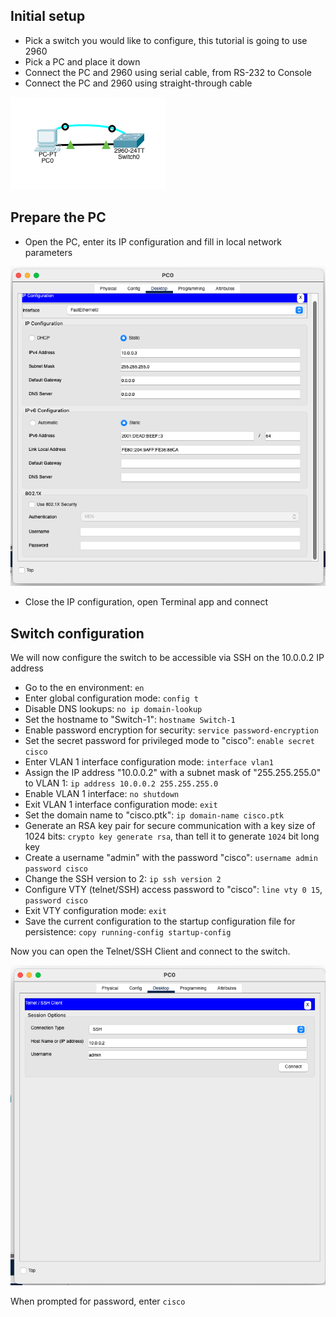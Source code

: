 
## Initial setup

- Pick a switch you would like to configure, this tutorial is going to use 2960
- Pick a PC and place it down
- Connect the PC and 2960 using serial cable, from RS-232 to Console
- Connect the PC and 2960 using straight-through cable


![](./img/pc_network.png)

## Prepare the PC

- Open the PC, enter its IP configuration and fill in local network parameters

![](./img/switch_ip_config.png)

- Close the IP configuration, open Terminal app and connect

## Switch configuration

We will now configure the switch to be accessible via SSH on the 10.0.0.2 IP address

- Go to the en environment: `en`
- Enter global configuration mode: `config t`
- Disable DNS lookups: `no ip domain-lookup`
- Set the hostname to "Switch-1": `hostname Switch-1`
- Enable password encryption for security: `service password-encryption`
- Set the secret password for privileged mode to "cisco": `enable secret cisco`
- Enter VLAN 1 interface configuration mode: `interface vlan1`
- Assign the IP address "10.0.0.2" with a subnet mask of "255.255.255.0" to VLAN 1: `ip address 10.0.0.2 255.255.255.0`
- Enable VLAN 1 interface: `no shutdown`
- Exit VLAN 1 interface configuration mode: `exit`
- Set the domain name to "cisco.ptk": `ip domain-name cisco.ptk`
- Generate an RSA key pair for secure communication with a key size of 1024 bits: `crypto key generate rsa`, than tell it to generate `1024` bit long key
- Create a username "admin" with the password "cisco": `username admin password cisco`
- Change the SSH version to 2: `ip ssh version 2`
- Configure VTY (telnet/SSH) access password to "cisco": `line vty 0 15`, `password cisco`
- Exit VTY configuration mode: `exit`
- Save the current configuration to the startup configuration file for persistence: `copy running-config startup-config`

Now you can open the Telnet/SSH Client and connect to the switch.

![](./img/pc_ssh_connect.png)


When prompted for password, enter `cisco`